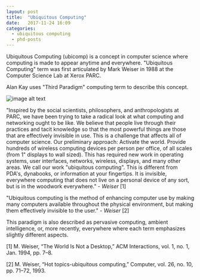 ```yaml
---
layout: post
title:  "Ubiquitous Computing"
date:   2017-11-24 16:09
categories: 
  - ubiquitous computing
  - phd-posts
---
```

Ubiquitous Computing (ubicomp) is a concept in computer science where computing is made to appear anytime and everywhere. 
"Ubiquitous Computing" term was first articulated by Mark Weiser in 1988 at the Computer Science Lab at Xerox PARC. 

Alan Kay uses "Third Paradigm" computing term to describe this concept. 

![image alt text](https://prd-idrc.azureedge.net/sites/default/files/openebooks/561-8/f0034-01.jpg)

"Inspired by the social scientists, philosophers, and anthropologists at PARC, we have been trying to take a radical look 
at what computing and networking ought to be like. We believe that people live through their practices and tacit knowledge 
so that the most powerful things are those that are effectively invisible in use. This is a challenge that affects all of 
computer science. Our preliminary approach: Activate the world. Provide hundreds of wireless computing devices per person 
per office, of all scales (from 1" displays to wall sized). This has required new work in operating systems, user interfaces, 
networks, wireless, displays, and many other areas. We call our work "ubiquitous computing". This is different from PDA's, 
dynabooks, or information at your fingertips. It is invisible, everywhere computing that does not live on a personal device 
of any sort, but is in the woodwork everywhere." - _Weiser_ [1]

"Ubiquitous computing is the method of enhancing computer use by making many computers available throughout the physical
environment, but making them effectively invisible to the user." - _Weiser_ [2]

This paradigm is also described as pervasive computing, ambient intelligence, or, more recently, everywhere where each term
emphasizes slightly different aspects. 

[1] M. Weiser, “The World Is Not a Desktop,” ACM Interactions, vol. 1, no. 1, Jan. 1994, pp. 7–8.

[2] M. Weiser, “Hot topics-ubiquitous computing,” Computer, vol. 26, no. 10, pp. 71–72, 1993.




